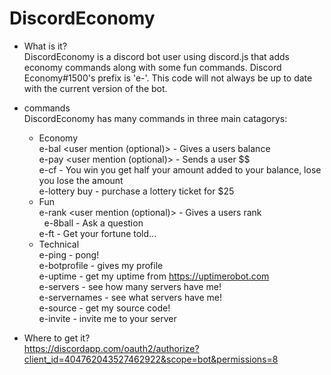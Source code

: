 # DiscordEconomy

 - What is it?<br>
 DiscordEconomy is a discord bot user using discord.js that adds economy commands along with some fun commands. Discord Economy#1500's prefix is 'e-'. This code will not always be up to date with the current version of the bot.
 
 - commands<br>
 DiscordEconomy has many commands in three main catagorys:
   * Economy<br>
    e-bal <user mention (optional)> - Gives a users balance<br>
    e-pay <amount> <user mention (optional)> - Sends a user $$ <br>
    e-cf <amount> - You win you get half your amount added to your balance, lose you lose the amount<br>
    e-lottery buy - purchase a lottery ticket for $25<br>
   * Fun<br>
    e-rank <user mention (optional)> - Gives a users rank<br>
    e-8ball <question> - Ask a question<br>
    e-ft - Get your fortune told...<br>
   * Technical<br>
    e-ping - pong!<br>
    e-botprofile - gives my profile<br>
    e-uptime - get my uptime from https://uptimerobot.com<br>
    e-servers - see how many servers have me!<br>
    e-servernames - see what servers have me!<br>
    e-source - get my source code!<br>
    e-invite - invite me to your server<br>
 - Where to get it?<br>
 https://discordapp.com/oauth2/authorize?client_id=404762043527462922&scope=bot&permissions=8
